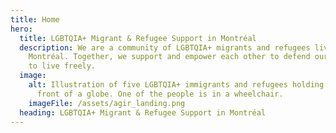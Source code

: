 ```yaml
---
title: Home
hero:
  title: LGBTQIA+ Migrant & Refugee Support in Montréal
  description: We are a community of LGBTQIA+ migrants and refugees living in
    Montréal. Together, we support and empower each other to defend our rights
    to live freely.
  image:
    alt: Illustration of five LGBTQIA+ immigrants and refugees holding hands in
      front of a globe. One of the people is in a wheelchair.
    imageFile: /assets/agir_landing.png
  heading: LGBTQIA+ Migrant & Refugee Support in Montréal
---
```

